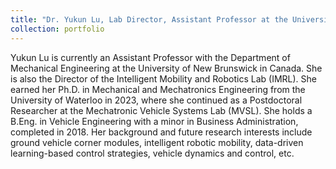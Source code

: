 ```yaml
---
title: "Dr. Yukun Lu, Lab Director, Assistant Professor at the University of New Brunswick, Canada"
collection: portfolio
---
```


Yukun Lu is currently an Assistant Professor with the Department of Mechanical Engineering at the University of New Brunswick in Canada. She is also the Director of the Intelligent Mobility and Robotics Lab (IMRL). She earned her Ph.D. in Mechanical and Mechatronics Engineering from the University of Waterloo in 2023, where she continued as a Postdoctoral Researcher at the Mechatronic Vehicle Systems Lab (MVSL). She holds a B.Eng. in Vehicle Engineering with a minor in Business Administration, completed in 2018. Her background and future research interests include ground vehicle corner modules, intelligent robotic mobility, data-driven learning-based control strategies, vehicle dynamics and control, etc.
